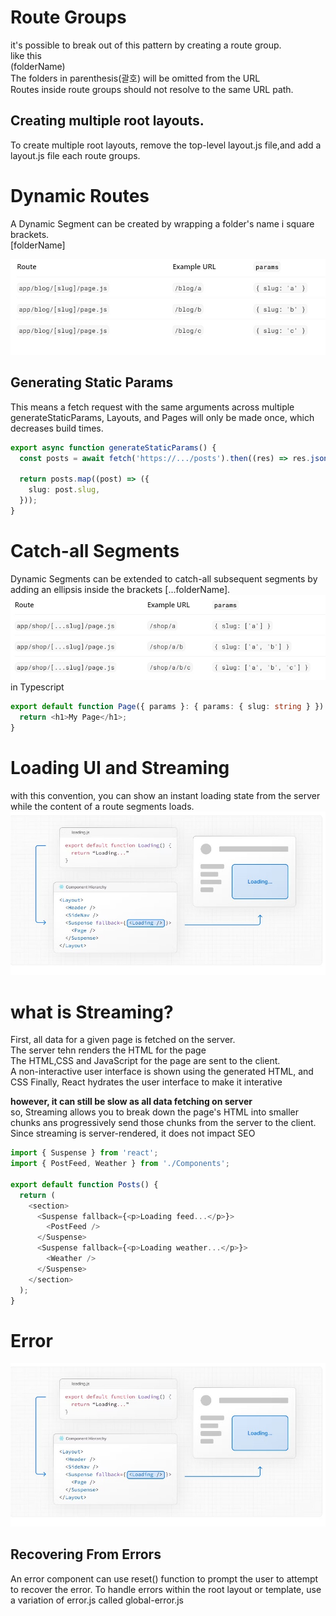 # Route Groups
it's possible to break out of this pattern by creating a route group.<br/>
like this<br/>
(folderName)<br/>
The folders in parenthesis(괄호) will be omitted from the URL <br/>
Routes inside route groups should not resolve to the same URL path.


## Creating multiple root layouts.
To create multiple root layouts, remove the top-level layout.js file,and add a layout.js file each route groups.

# Dynamic Routes
A Dynamic Segment can be created by wrapping a folder's name i square brackets.<br/>
[folderName]

![slug](/image/image6.jpg)

## Generating Static Params
This means a fetch request with the same arguments across multiple generateStaticParams, Layouts, and Pages will only be made once, which decreases build times.
```typescript
export async function generateStaticParams() {
  const posts = await fetch('https://.../posts').then((res) => res.json());
 
  return posts.map((post) => ({
    slug: post.slug,
  }));
}
```
# Catch-all Segments
Dynamic Segments can be extended to catch-all subsequent segments by adding an ellipsis inside the brackets [...folderName].
![](/image/image7.jpg)
in Typescript
```typescript
export default function Page({ params }: { params: { slug: string } }) {
  return <h1>My Page</h1>;
}
```

# Loading UI and Streaming
with this convention, you can show an instant loading state from the server while the content of a route segments loads.
![](/image/image8.jpg)


# what is Streaming? 
First, all data for a given page is fetched on the server.<br/>
The server tehn renders the HTML for the page<br/>
The HTML,CSS and JavaScript for the page are sent to the client.<br/>
A non-interactive user interface is shown using the generated HTML, and CSS
Finally, React hydrates the user interface to make it interative<br/>

**however, it can still be slow as all data fetching on server**<br/>
so, Streaming allows you to break down the page's HTML into smaller chunks ans progressively send those chunks from the server to the client.<br/>
Since streaming is server-rendered, it does not impact SEO
```typescript
import { Suspense } from 'react';
import { PostFeed, Weather } from './Components';
 
export default function Posts() {
  return (
    <section>
      <Suspense fallback={<p>Loading feed...</p>}>
        <PostFeed />
      </Suspense>
      <Suspense fallback={<p>Loading weather...</p>}>
        <Weather />
      </Suspense>
    </section>
  );
}
```

# Error
![](/image/image8.jpg)
## Recovering From Errors
An error component can use reset() function to prompt the user to attempt to recover the error.
To handle errors within the root layout or template, use a variation of error.js called global-error.js
